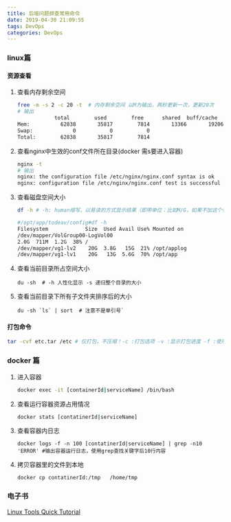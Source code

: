 ```yaml
---
title: 后端问题排查常用命令
date: 2019-04-30 21:09:55
tags: DevOps
categories: DevOps
---
```


### linux篇

#### 资源查看

1. 查看内存剩余空间

   ```bash
   free -m -s 2 -c 20 -t  # 内存剩余空间 以M为输出，两秒更新一次，更新20次
   # 输出
               total        used        free      shared  buff/cache   available
   Mem:          62838       35817        7814       13366       19206       13099
   Swap:             0           0           0
   Total:        62838       35817        7814
   ```

2. 查看nginx中生效的conf文件所在目录(docker 需s要进入容器)

   ```bash
   nginx -t 
   # 输出
   nginx: the configuration file /etc/nginx/nginx.conf syntax is ok
   nginx: configuration file /etc/nginx/nginx.conf test is successful
   ```

3. 查看磁盘空间大小

   ```bash
   df -h # -h: human缩写，以易读的方式显示结果（即带单位：比如M/G，如果不加这个参数，显示的数字以B为单位）
   
   #/opt/app/todeav/config#df -h
   Filesystem            Size  Used Avail Use% Mounted on
   /dev/mapper/VolGroup00-LogVol00
   2.0G  711M  1.2G  38% /
   /dev/mapper/vg1-lv2    20G  3.8G   15G  21% /opt/applog
   /dev/mapper/vg1-lv1    20G   13G  5.6G  70% /opt/app
   
   ```

4. 查看当前目录所占空间大小

   ```
   du -sh  # -h 人性化显示 -s 递归整个目录的大小
   ```

5. 查看当前目录下所有子文件夹排序后的大小

   ```
   du -sh `ls` | sort  # 注意不是单引号`
   ```

#### 打包命令

```bash
tar -cvf etc.tar /etc # 仅打包，不压缩！-c :打包选项 -v :显示打包进度 -f :使用档案文件
```



### docker 篇

1. 进入容器

   ```bash
   docker exec -it [containerId|serviceName] /bin/bash
   ```

2. 查看运行容器资源占用情况

   ```bash
   docker stats [contatinerId|serviceName]
   ```

3. 查看容器内日志

   ```
   docker logs -f -n 100 [contatinerId|serviceName] | grep -n10 'ERROR' #输出容器运行日志，使用grep查找关键字后10行内容
   ```

4. 拷贝容器里的文件到本地

   ```
   docker cp contatinerId:/tmp   /home/tmp
   ```

   

### 电子书

[Linux Tools Quick Tutorial](https://linuxtools-rst.readthedocs.io/zh_CN/latest/index.html) 

